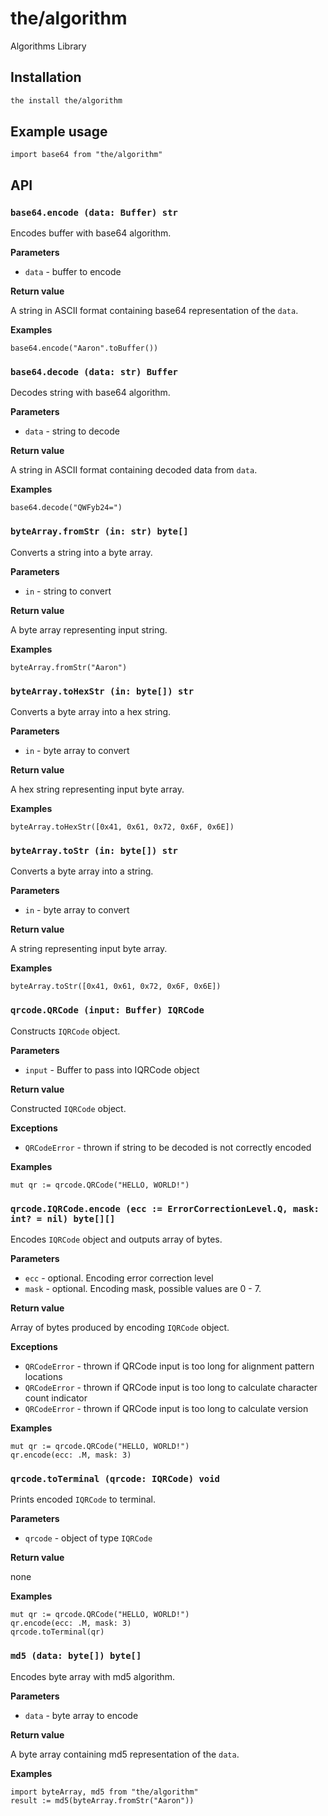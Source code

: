 # the/algorithm
Algorithms Library

## Installation

```bash
the install the/algorithm
```

## Example usage

```the
import base64 from "the/algorithm"
```

## API

### `base64.encode (data: Buffer) str`
Encodes buffer with base64 algorithm.

**Parameters**

- `data` - buffer to encode

**Return value**

A string in ASCII format containing base64 representation of the `data`.

**Examples**

```the
base64.encode("Aaron".toBuffer())
```

### `base64.decode (data: str) Buffer`
Decodes string with base64 algorithm.

**Parameters**

- `data` - string to decode

**Return value**

A string in ASCII format containing decoded data from `data`.

**Examples**

```the
base64.decode("QWFyb24=")
```

### `byteArray.fromStr (in: str) byte[]`
Converts a string into a byte array.

**Parameters**

- `in` - string to convert

**Return value**

A byte array representing input string.

**Examples**

```the
byteArray.fromStr("Aaron")
```

### `byteArray.toHexStr (in: byte[]) str`
Converts a byte array into a hex string.

**Parameters**

- `in` - byte array to convert

**Return value**

A hex string representing input byte array.

**Examples**

```the
byteArray.toHexStr([0x41, 0x61, 0x72, 0x6F, 0x6E])
```

### `byteArray.toStr (in: byte[]) str`
Converts a byte array into a string.

**Parameters**

- `in` - byte array to convert

**Return value**

A string representing input byte array.

**Examples**

```the
byteArray.toStr([0x41, 0x61, 0x72, 0x6F, 0x6E])
```

### `qrcode.QRCode (input: Buffer) IQRCode`
Constructs `IQRCode` object.

**Parameters**

- `input` - Buffer to pass into IQRCode object

**Return value**

Constructed `IQRCode` object.

**Exceptions**

- `QRCodeError` - thrown if string to be decoded is not correctly encoded

**Examples**

```the
mut qr := qrcode.QRCode("HELLO, WORLD!")
```

### `qrcode.IQRCode.encode (ecc := ErrorCorrectionLevel.Q, mask: int? = nil) byte[][]`
Encodes `IQRCode` object and outputs array of bytes.

**Parameters**

- `ecc` - optional. Encoding error correction level
- `mask` - optional. Encoding mask, possible values are 0 - 7.

**Return value**

Array of bytes produced by encoding `IQRCode` object.

**Exceptions**

- `QRCodeError` - thrown if QRCode input is too long for alignment pattern locations
- `QRCodeError` - thrown if QRCode input is too long to calculate character count indicator
- `QRCodeError` - thrown if QRCode input is too long to calculate version

**Examples**

```the
mut qr := qrcode.QRCode("HELLO, WORLD!")
qr.encode(ecc: .M, mask: 3)
```

### `qrcode.toTerminal (qrcode: IQRCode) void`
Prints encoded `IQRCode` to terminal.

**Parameters**

- `qrcode` - object of type `IQRCode`

**Return value**

none

**Examples**

```the
mut qr := qrcode.QRCode("HELLO, WORLD!")
qr.encode(ecc: .M, mask: 3)
qrcode.toTerminal(qr)
```

### `md5 (data: byte[]) byte[]`
Encodes byte array with md5 algorithm.

**Parameters**

- `data` - byte array to encode

**Return value**

A byte array containing md5 representation of the `data`.

**Examples**

```the
import byteArray, md5 from "the/algorithm"
result := md5(byteArray.fromStr("Aaron"))
```
